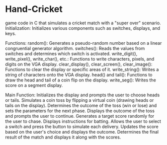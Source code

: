 # Hand-Cricket
game code in C that simulates a cricket match with a "super over" scenario.
Initialization: Initializes various components such as switches, displays, and keys.


Functions:
random(): Generates a pseudo-random number based on a linear congruential generator algorithm.
switches(): Reads the values from switches and determines which switch is activated.
write_digit(), write_pixel(), write_char(), etc.: Functions to write characters, pixels, and digits on the VGA display.
clear_display(), clear_screen(), clear_image(): Functions to clear the display or specific areas of it.
write_string(): Writes a string of characters onto the VGA display.
head() and tail(): Functions to draw the head and tail of a coin flip on the display.
write_seg(): Writes the score on a segment display.


Main Function:
Initializes the display and prompts the user to choose heads or tails.
Simulates a coin toss by flipping a virtual coin (drawing heads or tails on the display).
Determines the outcome of the toss (win or lose) and sets the parameters for the next phase.
Displays the outcome of the toss and prompts the user to continue.
Generates a target score randomly for the user to chase.
Displays instructions for batting.
Allows the user to select a switch and press the button to simulate each delivery.
Updates the score based on the user's choice and displays the outcome.
Determines the final result of the match and displays it along with the scores.
